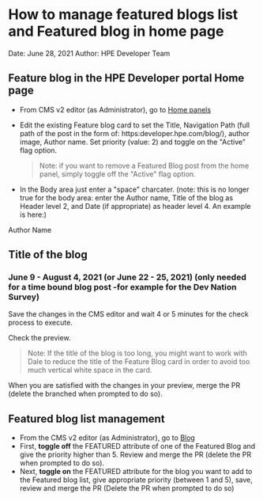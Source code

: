 # How to manage featured blogs list and Featured blog in home page

Date: June 28, 2021
Author: HPE Developer Team

## Feature blog in the HPE Developer portal Home page
* From CMS v2 editor (as Administrator), go to [Home panels](https://hpe-dev-portal.netlify.app/admin/#/collections/homepanels)
* Edit the existing Feature blog card to set the Title, Navigation Path (full path of the post in the form of: https:developer.hpe.com/blog/<blog-title>), author image, Author name. Set priority (value: 2) and toggle on the "Active" flag option.
 
  >Note: if you want to remove a Featured Blog post from the home panel, simply toggle off the "Active" flag option.
  
* In the Body area just enter a "space" charcater. 
  (note: this is no longer true for the body area: enter the Author name, Title of the blog as Header level 2, and Date (if appropriate) as header level 4. An example is here:)
  
 Author Name
 
 ## Title of the blog
 
 ### June 9 - August 4, 2021 (or June 22 - 25, 2021) (only needed for a time bound blog post -for example for the Dev Nation Survey)
 
 Save the changes in the CMS editor and wait 4 or 5 minutes for the check process to execute.
 
 Check the preview.
 
 >Note: If the title of the blog is too long, you might want to work with Dale to reduce the title of the Feature Blog card in order to avoid too much vertical white space in the card.
 
 When you are satisfied with the changes in your preview, merge the PR (delete the branched when prompted to do so).
 
 ## Featured blog list management
 * From the CMS v2 editor (as Administrator), go to [Blog](https://hpe-dev-portal.netlify.app/admin/#/collections/blog)
 * First, **toggle off** the FEATURED attribute of one of the Featured Blog and give the priority higher than 5. Review and merge the PR (delete the PR when prompted to do so).
 * Next, **toggle on** the FEATURED attribute for the blog you want to add to the Featured blog list, give appropriate priority (between 1 and 5), save, review and merge the PR (Delete the PR when prompted to do so)

